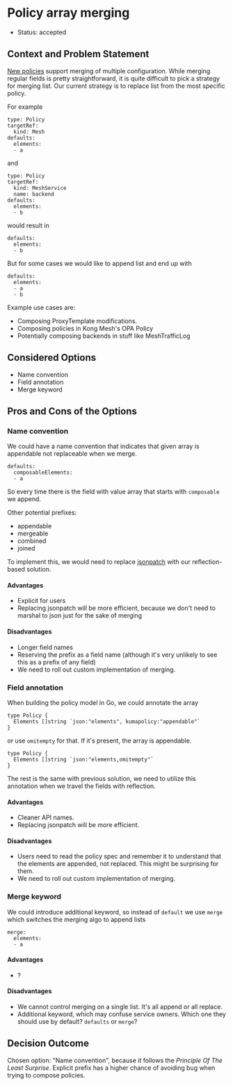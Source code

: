 # Policy array merging

* Status: accepted

## Context and Problem Statement

[New policies](005-policy-matching.md) support merging of multiple configuration.
While merging regular fields is pretty straightforward, it is quite difficult to pick a strategy for merging list.
Our current strategy is to replace list from the most specific policy.

For example
```
type: Policy
targetRef:
  kind: Mesh
defaults:
  elements:
  - a
```
and
```
type: Policy
targetRef:
  kind: MeshService
  name: backend
defaults:
  elements:
  - b
```
would result in
```
defaults:
  elements:
  - b
```

But for some cases we would like to append list and end up with
```
defaults:
  elements:
  - a
  - b
```

Example use cases are:
* Composing ProxyTemplate modifications.
* Composing policies in Kong Mesh's OPA Policy
* Potentially composing backends in stuff like MeshTrafficLog

## Considered Options

* Name convention
* Field annotation
* Merge keyword

## Pros and Cons of the Options

### Name convention

We could have a name convention that indicates that given array is appendable not replaceable when we merge.

```
defaults:
  composableElements:
  - a
```

So every time there is the field with value array that starts with `composable` we append.

Other potential prefixes:
* appendable
* mergeable
* combined
* joined

To implement this, we would need to replace [jsonpatch](https://github.com/kumahq/kuma/blob/master/pkg/core/xds/rules.go#L207) with our reflection-based solution.

#### Advantages
* Explicit for users
* Replacing jsonpatch will be more efficient, because we don't need to marshal to json just for the sake of merging

#### Disadvantages
* Longer field names
* Reserving the prefix as a field name (although it's very unlikely to see this as a prefix of any field)
* We need to roll out custom implementation of merging.

### Field annotation

When building the policy model in Go, we could annotate the array
```
type Policy {
  Elements []string `json:"elements", kumapolicy:"appendable"`
}
```
or use `omitempty` for that. If it's present, the array is appendable.
```
type Policy {
  Elements []string `json:"elements,omitempty"`
}
```

The rest is the same with previous solution, we need to utilize this annotation when we travel the fields with reflection.

#### Advantages
* Cleaner API names.
* Replacing jsonpatch will be more efficient.

#### Disadvantages
* Users need to read the policy spec and remember it to understand that the elements are appended, not replaced.
  This might be surprising for them.
* We need to roll out custom implementation of merging.

### Merge keyword

We could introduce additional keyword, so instead of `default` we use `merge` which switches the merging algo to append lists

```
merge:
  elements:
  - a
```

#### Advantages
* ?

#### Disadvantages
* We cannot control merging on a single list. It's all append or all replace.
* Additional keyword, which may confuse service owners. Which one they should use by default? `defaults` or `merge`?

## Decision Outcome

Chosen option: "Name convention", because it follows the _Principle Of The Least Surprise_.
Explicit prefix has a higher chance of avoiding bug when trying to compose policies.
